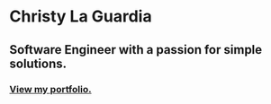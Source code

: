 # Christy La Guardia

## Software Engineer with a passion for simple solutions.

### [View my portfolio.](http://www.laguardia.io/)